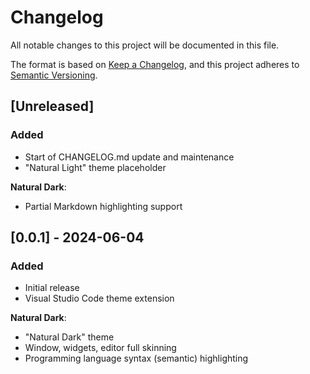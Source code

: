 # Changelog

All notable changes to this project will be documented in this file.

The format is based on [Keep a Changelog](https://keepachangelog.com/en/1.1.0/),
and this project adheres to [Semantic Versioning](https://semver.org/spec/v2.0.0.html).

## [Unreleased]

### Added

- Start of CHANGELOG.md update and maintenance
- "Natural Light" theme placeholder

**Natural Dark**:

- Partial Markdown highlighting support

## [0.0.1] - 2024-06-04

### Added

- Initial release
- Visual Studio Code theme extension

**Natural Dark**:

- "Natural Dark" theme
- Window, widgets, editor full skinning
- Programming language syntax (semantic) highlighting
